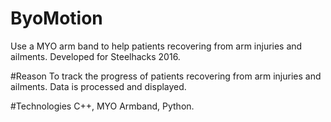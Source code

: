 # ByoMotion
Use a MYO arm band to help patients recovering from arm injuries and ailments.
Developed for Steelhacks 2016.

#Reason
To track the progress of patients recovering from arm injuries and ailments. Data is processed and displayed.

#Technologies
C++, MYO Armband, Python.
